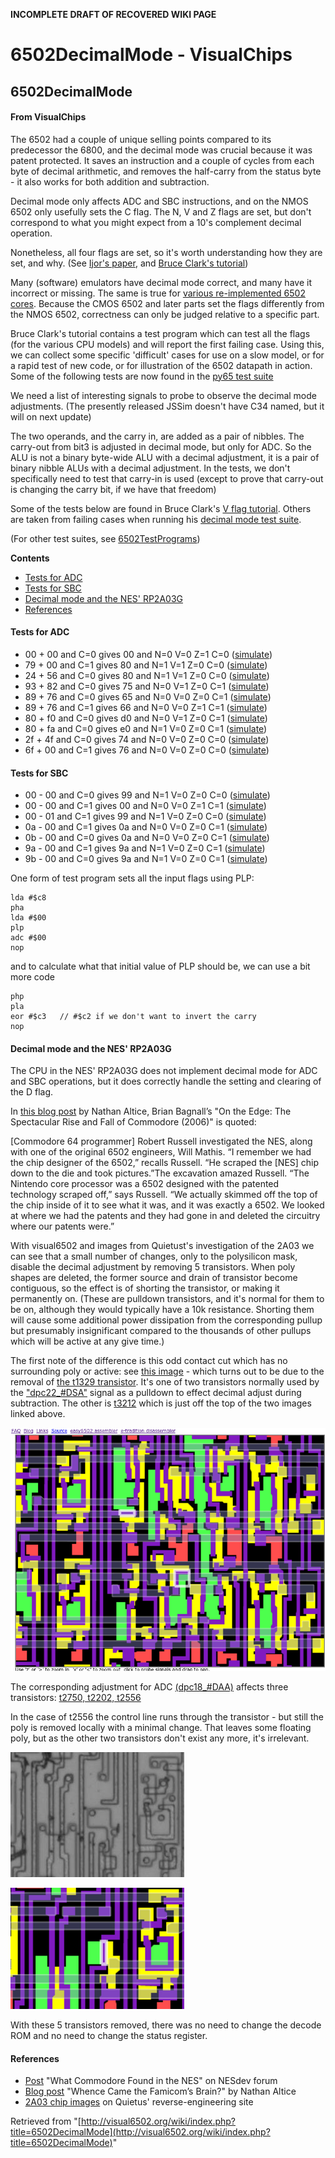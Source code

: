 **INCOMPLETE DRAFT OF RECOVERED WIKI PAGE**

# 6502DecimalMode - VisualChips

## 6502DecimalMode

#### From VisualChips

The 6502 had a couple of unique selling points compared to its predecessor the 6800, and the decimal mode was crucial because it was patent protected. It saves an instruction and a couple of cycles from each byte of decimal arithmetic, and removes the half-carry from the status byte - it also works for both addition and subtraction.

Decimal mode only affects ADC and SBC instructions, and on the NMOS 6502 only usefully sets the C flag. The N, V and Z flags are set, but don't correspond to what you might expect from a 10's complement decimal operation.

Nonetheless, all four flags are set, so it's worth understanding how they are set, and why. (See [Ijor's paper](http://www.atariage.com/forums/topic/163876-flags-on-decimal-mode-on-the-nmos-6502), and [Bruce Clark's tutorial](http://www.6502.org/tutorials/decimal_mode.html))

Many (software) emulators have decimal mode correct, and many have it incorrect or missing. The same is true for [various re-implemented 6502 cores](http://forum.6502.org/viewtopic.php?t=1673). Because the CMOS 6502 and later parts set the flags differently from the NMOS 6502, correctness can only be judged relative to a specific part.

Bruce Clark's tutorial contains a test program which can test all the flags (for the various CPU models) and will report the first failing case.  Using this, we can collect some specific 'difficult' cases for use on a slow model, or for a rapid test of new code, or for illustration of the 6502 datapath in action.  Some of the following tests are now found in the [py65 test suite](https://github.com/mnaberez/py65/tree/master/src/py65/tests/devices)

We need a list of interesting signals to probe to observe the decimal mode adjustments. (The presently released JSSim doesn't have C34 named, but it will on next update)

The two operands, and the carry in, are added as a pair of nibbles. The carry-out from bit3 is adjusted in decimal mode, but only for ADC. So the ALU is not a binary byte-wide ALU with a decimal adjustment, it is a pair of binary nibble ALUs with a decimal adjustment.  In the tests, we don't specifically need to test that carry-in is used (except to prove that carry-out is changing the carry bit, if we have that freedom)

Some of the tests below are found in Bruce Clark's [V flag tutorial](http://www.6502.org/tutorials/vflag.html#b). Others are taken from failing cases when running his [decimal mode test suite](http://www.6502.org/tutorials/decimal_mode.html#B).

(For other test suites, see [6502TestPrograms](index.php?title=6502TestPrograms))

**Contents**

- [Tests for ADC](#tests-for-adc)
- [Tests for SBC](#tests-for-sbc)
- [Decimal mode and the NES' RP2A03G](#decimal-mode-and-the-nes.27-rp2a03g)
- [References](#references)

#### Tests for ADC

- 00 + 00 and C=0 gives 00 and N=0 V=0 Z=1 C=0 ([simulate](http://visual6502.org/JSSim/expert.html?graphics=f&steps=30&a=0&d=a9c848a900286900ea08aa6849c2ea))
- 79 + 00 and C=1 gives 80 and N=1 V=1 Z=0 C=0 ([simulate](http://visual6502.org/JSSim/expert.html?graphics=f&steps=56&a=0&d=a90f48a979286900ea08aa6849c2ea))
- 24 + 56 and C=0 gives 80 and N=1 V=1 Z=0 C=0 ([simulate](http://visual6502.org/JSSim/expert.html?graphics=f&steps=56&a=0&d=a90a48a924286956ea08aa6849c2ea))
- 93 + 82 and C=0 gives 75 and N=0 V=1 Z=0 C=1 ([simulate](http://visual6502.org/JSSim/expert.html?graphics=f&steps=56&a=0&d=a98e48a993286982ea08aa6849c2ea))
- 89 + 76 and C=0 gives 65 and N=0 V=0 Z=0 C=1 ([simulate](http://visual6502.org/JSSim/expert.html?graphics=f&steps=56&a=0&d=a9fe48a989286976ea08aa6849c2ea))
- 89 + 76 and C=1 gives 66 and N=0 V=0 Z=1 C=1 ([simulate](http://visual6502.org/JSSim/expert.html?graphics=f&steps=56&a=0&d=a9fd48a989286976ea08aa6849c2ea))
- 80 + f0 and C=0 gives d0 and N=0 V=1 Z=0 C=1 ([simulate](http://visual6502.org/JSSim/expert.html?graphics=f&steps=56&a=0&d=a9ba48a9802869f0ea08aa6849c2ea))
- 80 + fa and C=0 gives e0 and N=1 V=0 Z=0 C=1 ([simulate](http://visual6502.org/JSSim/expert.html?graphics=f&steps=56&a=0&d=a97e48a9802869faea08aa6849c2ea))
- 2f + 4f and C=0 gives 74 and N=0 V=0 Z=0 C=0 ([simulate](http://visual6502.org/JSSim/expert.html?graphics=f&steps=56&a=0&d=a9fe48a92f28694fea08aa6849c2ea))
- 6f + 00 and C=1 gives 76 and N=0 V=0 Z=0 C=0 ([simulate](http://visual6502.org/JSSim/expert.html?graphics=f&steps=56&a=0&d=a9ff48a96f286900ea08aa6849c2ea))

#### Tests for SBC

- 00 - 00 and C=0 gives 99 and N=1 V=0 Z=0 C=0 ([simulate](http://visual6502.org/JSSim/expert.html?graphics=f&steps=56&a=0&d=a94e48a90028e900ea08aa6849c2ea))
- 00 - 00 and C=1 gives 00 and N=0 V=0 Z=1 C=1 ([simulate](http://visual6502.org/JSSim/expert.html?graphics=f&steps=56&a=0&d=a9c948a90028e900ea08aa6849c2ea))
- 00 - 01 and C=1 gives 99 and N=1 V=0 Z=0 C=0 ([simulate](http://visual6502.org/JSSim/expert.html?graphics=f&steps=56&a=0&d=a97f48a90028e901ea08aa6849c2ea))
- 0a - 00 and C=1 gives 0a and N=0 V=0 Z=0 C=1 ([simulate](http://visual6502.org/JSSim/expert.html?graphics=f&steps=56&a=0&d=a9cb48a90a28e900ea08aa6849c2ea))
- 0b - 00 and C=0 gives 0a and N=0 V=0 Z=0 C=1 ([simulate](http://visual6502.org/JSSim/expert.html?graphics=f&steps=56&a=0&d=a9ca48a90b28e900ea08aa6849c2ea))
- 9a - 00 and C=1 gives 9a and N=1 V=0 Z=0 C=1 ([simulate](http://visual6502.org/JSSim/expert.html?graphics=f&steps=56&a=0&d=a94b48a99a28e900ea08aa6849c2ea))
- 9b - 00 and C=0 gives 9a and N=1 V=0 Z=0 C=1 ([simulate](http://visual6502.org/JSSim/expert.html?graphics=f&steps=56&a=0&d=a94a48a99b28e900ea08aa6849c2ea))

One form of test program sets all the input flags using PLP:

```
lda #$c8
pha
lda #$00
plp
adc #$00
nop
```

and to calculate what that initial value of PLP should be, we can use a bit more code

```
php
pla
eor #$c3   // #$c2 if we don't want to invert the carry
nop
```

#### Decimal mode and the NES' RP2A03G

The CPU in the NES' RP2A03G does not implement decimal mode for ADC and SBC operations, but it does correctly handle the setting and clearing of the D flag.

In [this blog post](http://metopal.com/2012/02/12/famicom-brain/) by Nathan Altice, Brian Bagnall’s "On the Edge: The Spectacular Rise and Fall of Commodore (2006)" is quoted:

[Commodore 64 programmer] Robert Russell investigated the NES, along with one of the original 6502 engineers, Will Mathis. “I remember we had the chip designer of the 6502,” recalls Russell. “He scraped the [NES] chip down to the die and took pictures.”The excavation amazed Russell. “The Nintendo core processor was a 6502 designed with the patented technology scraped off,” says Russell. “We actually skimmed off the top of the chip inside of it to see what it was, and it was exactly a 6502. We looked at where we had the patents and they had gone in and deleted the circuitry where our patents were.”

With visual6502 and images from Quietust's investigation of the 2A03 we can see that a small number of changes, only to the polysilicon mask, disable the decimal adjustment by removing 5 transistors.  When poly shapes are deleted, the former source and drain of transistor become contiguous, so the effect is of shorting the transistor, or making it permanently on. (These are pulldown transistors, and it's normal for them to be on, although they would typically have a 10k resistance.  Shorting them will cause some additional power dissipation from the corresponding pullup but presumably insignificant compared to the thousands of other pullups which will be active at any give time.)

The first note of the difference is this odd contact cut which has no surrounding poly or active: see [this image](http://uxul.org/~noname/chips/strange-via-1.png) - which turns out to be due to the removal of [the t1329 transistor](http://visual6502.org/JSSim/expert.html?nosim=t&find=t1329&panx=289.2&pany=446.7&zoom=12.4).  It's one of two transistors normally used by the ["dpc22\_#DSA"](http://visual6502.org/JSSim/expert.html?nosim=t&find=dpc18_~DAA&panx=257.4&pany=417.3&zoom=2.4) signal as a pulldown to effect decimal adjust during subtraction. The other is [t3212](http://visual6502.org/JSSim/expert.html?nosim=t&find=t3212,t1329&panx=287.0&pany=437.6&zoom=12.4) which is just off the top of the two images linked above.



![t3212 and t1329 in visual6502](images/7/76/6502-decimal-subtract-visual6502.png)



The corresponding adjustment for ADC [(dpc18\_#DAA)](http://visual6502.org/JSSim/expert.html?nosim=t&find=dpc18_~DAA&panx=257.4&pany=417.3&zoom=2.4) affects three transistors: [t2750, t2202, t2556](http://visual6502.org/JSSim/expert.html?nosim=t&find=t2750,t2202,t2556&panx=249.9&pany=456.7&zoom=5.0)

In the case of t2556 the control line runs through the transistor - but still the poly is removed locally with a minimal change. That leaves some floating poly, but as the other two transistors don't exist any more, it's irrelevant.



![Image (no description given)](images/8/89/NES-2A03-decimal-DAA-removed.png)



![Image (no description given)](images/thumb/7/78/6502-decimal-DAA-removed-visual6502.png/278px-6502-decimal-DAA-removed-visual6502.png)



With these 5 transistors removed, there was no need to change the decode ROM and no need to change the status register.

#### References

- [Post](http://forums.nesdev.com/viewtopic.php?t=2828) "What Commodore Found in the NES" on NESdev forum
- [Blog post](http://metopal.com/2012/02/12/famicom-brain/) "Whence Came the Famicom’s Brain?" by Nathan Altice
- [2A03 chip images](http://www.qmtpro.com/~nes/chipimages/#rp2a03) on Quietus' reverse-engineering site

Retrieved from "[http://visual6502.org/wiki/index.php?title=6502DecimalMode](http://visual6502.org/wiki/index.php?title=6502DecimalMode)"

